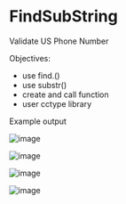 # FindSubString
Validate US Phone Number


Objectives:
- use find.()
- use substr()
- create and call function
- user cctype library

Example output


![image](https://user-images.githubusercontent.com/97081479/184516801-cddf2d86-3530-4eed-b4b2-f2d7ec4de83f.png)

![image](https://user-images.githubusercontent.com/97081479/184516813-d6f98716-b934-4edf-9043-a4b68a3bc4c4.png)

![image](https://user-images.githubusercontent.com/97081479/184516820-15b12b3c-ff1f-4042-baed-2568af1c3272.png)

![image](https://user-images.githubusercontent.com/97081479/184516827-3135bafc-9dce-48a7-8268-120e02bddb58.png)
